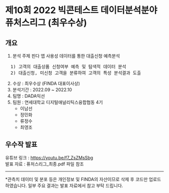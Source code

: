 # 제10회 2022 빅콘테스트 데이터분석분야 퓨처스리그 (최우수상)

## 개요
1. 분석 주제
핀다 앱 사용성 데이터를 통한 대출신청 예측분석
<pre>
  1) 고객의 대출상품 신청여부 예측 및 탐색적 데이터 분석
  2) 대출신청, 미신청 고객을 분류하여 고객의 특성 분석결과 도출
</pre>
2. 수상 : 최우수상 (FINDA 대표이사상)
3. 분석기간 : 2022.09 ~ 2022.10
4. 팀명 : DADA익선
5. 팀원 : 연세대학교 디지털애널리틱스융합협동 4기
    - 이남선
    - 정민화
    - 류정수
    - 최영조

## 우수작 발표
유튜브 링크 : https://youtu.be/f7_ZsZMsSbg  <br>
발표 자료 : 퓨처스리그_최종.pdf 파일 참조

---
*관측치 데이터 및 분포 등은 개인정보 및 FINDA의 자산이므로 삭제 후 코드만 업로드 하였습니다. 일부 주요 결과는 발표 자료에서 참고 부탁 드립니다. 
